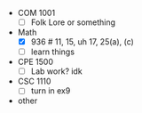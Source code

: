 - COM 1001
	- [ ] Folk Lore or something
- Math
	- [x] 936 # 11, 15, uh 17, 25(a), (c)
	- [ ] learn things
- CPE 1500
	- [ ] Lab work? idk
- CSC 1110
	 - [ ] turn in ex9
- other